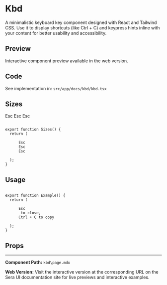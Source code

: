 # Kbd 

A minimalistic keyboard key component designed with React and Tailwind CSS. Use it to display shortcuts (like Ctrl + C) and keypress hints inline with your content for better usability and accessibility.

## Preview

Interactive component preview available in the web version.

## Code

See implementation in: `src/app/docs/kbd/kbd.tsx`

## Sizes

  Esc
  Esc
  Esc

```tsx

export function Sizes() {
  return (
    
      Esc
      Esc
      Esc
    
  );
}
```

## Usage

```tsx

export function Example() {
  return (
    
      Esc
       to close, 
      Ctrl + C to copy
    
  );
}
```

## Props

---

**Component Path:** `kbd\page.mdx`

**Web Version:** Visit the interactive version at the corresponding URL on the Sera UI documentation site for live previews and interactive examples.
